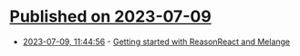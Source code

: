 # [Published on 2023-07-09](index.md)

* [2023-07-09, 11:44:56](https://lobste.rs/s/aeaiju/getting_started_with_reasonreact) - [Getting started with ReasonReact and Melange](https://dev.to/psb/getting-started-with-reasonreact-and-melange-13hd)

